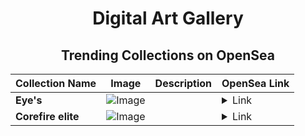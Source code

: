 <div align="center">

# Digital Art Gallery

## Trending Collections on OpenSea

| Collection Name                       | Image                                                                                     | Description                       | OpenSea Link                                                                                          |
|---------------------------------------|-------------------------------------------------------------------------------------------|-----------------------------------|--------------------------------------------------------------------------------------------------------|
| **Eye's** | ![Image](https://i.seadn.io/s/raw/files/220754d6f8ba38efdcccb9c1be77e671.png?w=500&auto=format?w=200&auto=format) |  | <details><summary>Link</summary>[Eye's](https://opensea.io/collection/eye-s-8)</details> |
| **Corefire elite** | ![Image](https://i.seadn.io/s/raw/files/38403fb8b8d1a24644ab356a6792626e.png?w=500&auto=format?w=200&auto=format) |  | <details><summary>Link</summary>[Corefire elite](https://opensea.io/collection/corefire-elite)</details> |

</div>